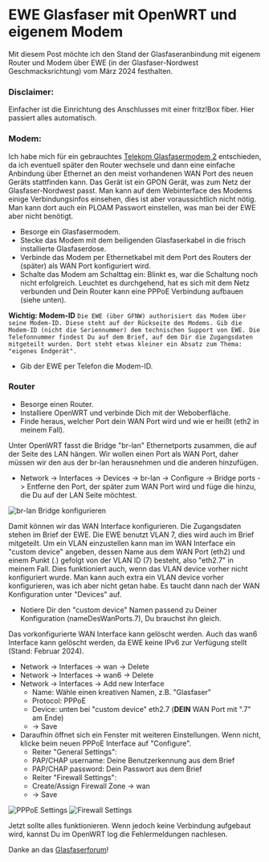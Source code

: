# EWE Glasfaser mit OpenWRT und eigenem Modem
Mit diesem Post möchte ich den Stand der Glasfaseranbindung mit eigenem Router und Modem über EWE (in der Glasfaser-Nordwest Geschmacksrichtung) vom März 2024 festhalten.

### Disclaimer:
Einfacher ist die Einrichtung des Anschlusses mit einer fritz!Box fiber. Hier passiert alles automatisch.

### Modem:
Ich habe mich für ein gebrauchtes [Telekom Glasfasermodem 2](https://geizhals.de/telekom-glasfaser-modem-2-40823382-a2601735.html) entschieden, da ich eventuell später den Router wechsele und dann eine einfache Anbindung über Ethernet an den meist vorhandenen WAN Port des neuen Geräts stattfinden kann. Das Gerät ist ein GPON Gerät, was zum Netz der Glasfaser-Nordwest passt. Man kann auf dem Webinterface des Modems einige Verbindungsinfos einsehen, dies ist aber voraussichtlich nicht nötig. Man kann dort auch ein PLOAM Passwort einstellen, was man bei der EWE aber nicht benötigt.

- Besorge ein Glasfasermodem.
- Stecke das Modem mit dem beiligenden Glasfaserkabel in die frisch installierte Glasfaserdose.
- Verbinde das Modem per Ethernetkabel mit dem Port des Routers der (später) als WAN Port konfiguriert wird.
- Schalte das Modem am Schalttag ein: Blinkt es, war die Schaltung noch nicht erfolgreich. Leuchtet es durchgehend, hat es sich mit dem Netz verbunden und Dein Router kann eine PPPoE Verbindung aufbauen (siehe unten).

**Wichtig: Modem-ID**
```Die EWE (über GFNW) authorisiert das Modem über seine Modem-ID. Diese steht auf der Rückseite des Modems. Gib die Modem-ID (nicht die Seriennummer) dem technischen Support von EWE. Die Telefonnummer findest Du auf dem Brief, auf dem Dir die Zugangsdaten mitgeteilt wurden. Dort steht etwas kleiner ein Absatz zum Thema: "eigenes Endgerät".```

- Gib der EWE per Telefon die Modem-ID.

### Router
- Besorge einen Router.
- Installiere OpenWRT und verbinde Dich mit der Weboberfläche.
- Finde heraus, welcher Port dein WAN Port wird und wie er heißt (eth2 in meinem Fall).

Unter OpenWRT fasst die Bridge "br-lan" Ethernetports zusammen, die auf der Seite des LAN hängen. Wir wollen einen Port als WAN Port, daher müssen wir den aus der br-lan herausnehmen und die anderen hinzufügen.

- Network -> Interfaces -> Devices -> br-lan -> Configure -> Bridge ports -> Entferne den Port, der später zum WAN Port wird und füge die hinzu, die Du auf der LAN Seite möchtest.

![br-lan Bridge konfigurieren](img_1.png)

Damit können wir das WAN Interface konfigurieren. Die Zugangsdaten stehen im Brief der EWE. Die EWE benutzt VLAN 7, dies wird auch im Brief mitgeteilt. Um ein VLAN einzustellen kann man im WAN Interface ein "custom device" angeben, dessen Name aus dem WAN Port (eth2) und einem Punkt (.) gefolgt von der VLAN ID (7) besteht, also "eth2.7" in meinem Fall. Dies funktioniert auch, wenn das VLAN device vorher nicht konfiguriert wurde. Man kann auch extra ein VLAN device vorher konfigurieren, was ich aber nicht getan habe. Es taucht dann nach der WAN Konfiguration unter "Devices" auf.

- Notiere Dir den "custom device" Namen passend zu Deiner Konfiguration (nameDesWanPorts.7), Du brauchst ihn gleich.

Das vorkonfigurierte WAN Interface kann gelöscht werden. Auch das wan6 Interface kann gelöscht werden, da EWE keine IPv6 zur Verfügung stellt (Stand: Februar 2024).

- Network -> Interfaces -> wan -> Delete
- Network -> Interfaces -> wan6 -> Delete
- Network -> Interfaces -> Add new Interface
	- Name: Wähle einen kreativen Namen, z.B. "Glasfaser"
	- Protocol: PPPoE
	- Device: unten bei "custom device" eth2.7 (**DEIN** WAN Port mit ".7" am Ende)
	- -> Save
- Daraufhin öffnet sich ein Fenster mit weiteren Einstellungen. Wenn nicht, klicke beim neuen PPPoE Interface auf "Configure".
	- Reiter "General Settings":
	- PAP/CHAP username: Deine Benutzerkennung aus dem Brief
	- PAP/CHAP password: Dein Passwort aus dem Brief
	- Reiter "Firewall Settings":
	- Create/Assign Firewall Zone -> wan
	- -> Save

![PPPoE Settings](img_2.png)
![Firewall Settings](img_3.png)

Jetzt sollte alles funktionieren. Wenn jedoch keine Verbindung aufgebaut wird, kannst Du im OpenWRT log die Fehlermeldungen nachlesen.

Danke an das [Glasfaserforum](https://glasfaserforum.de)!
